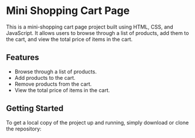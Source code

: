 # Mini Shopping Cart Page

This is a mini-shopping cart page project built using HTML, CSS, and JavaScript. It allows users to browse through a list of products, add them to the cart, and view the total price of items in the cart.

## Features

- Browse through a list of products.
- Add products to the cart.
- Remove products from the cart.
- View the total price of items in the cart.

## Getting Started

To get a local copy of the project up and running, simply download or clone the repository:

